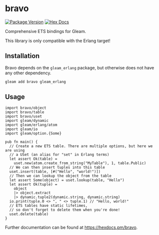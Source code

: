 # bravo

[![Package Version](https://img.shields.io/hexpm/v/bravo)](https://hex.pm/packages/bravo)
[![Hex Docs](https://img.shields.io/badge/hex-docs-ffaff3)](https://hexdocs.pm/bravo/)

Comprehensive ETS bindings for Gleam.

This library is only compatible with the Erlang target!

## Installation
Bravo depends on the `gleam_erlang` package, but otherwise does not have any other dependency.

```sh
gleam add bravo gleam_erlang
```

## Usage
```gleam
import bravo/object
import bravo/table
import bravo/uset
import gleam/dynamic
import gleam/erlang/atom
import gleam/io
import gleam/option.{Some}

pub fn main() {
  // Create a new ETS table. There are multiple options, but here we are using
  // a USet (an alias for "set" in Erlang terms)
  let assert Ok(table) =
    uset.new(atom.create_from_string("MyTable"), 1, table.Public)
  // We can then insert tuples into this table
  uset.insert(table, [#("Hello", "world!")])
  // Then we can lookup the object from the table
  let assert Some(object) = uset.lookup(table, "Hello")
  let assert Ok(tuple) =
    object
    |> object.extract
    |> dynamic.tuple2(dynamic.string, dynamic.string)
  io.print(tuple.0 <> ", " <> tuple.1) // "Hello, world!"
  // ETS tables have static lifetimes,
  // so don't forget to delete them when you're done!
  uset.delete(table)
}
```

Further documentation can be found at <https://hexdocs.pm/bravo>.
